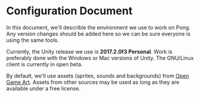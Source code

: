 # Configuration Document

In this document, we'll describle the environment we use to work on Pong. Any version changes should be added here so we can be sure everyone is using the same tools.

Currently, the Unity release we use is **2017.2.0f3 Personal**. Work is preferably done with the Windows or Mac versions of Unity. The GNU/Linux client is currently in open beta.

By default, we'll use assets (sprites, sounds and backgrounds) from [Open Game Art](https://opengameart.org/). Assets from other sources may be used as long as they are available under a free license.
